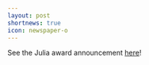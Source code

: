```yaml
---
layout: post
shortnews: true
icon: newspaper-o
---
```


See the Julia award announcement [here](https://discourse.julialang.org/t/arpa-e-differentiate-program/31316)!
